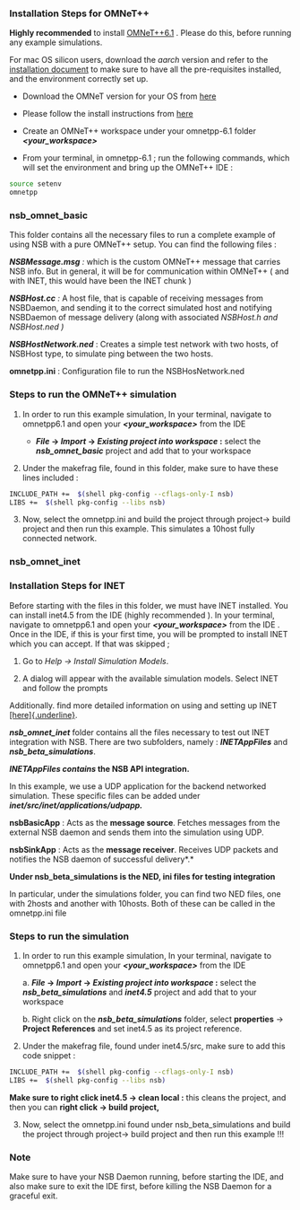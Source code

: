 ### **Installation Steps for OMNeT++**

**Highly recommended** to install
[OMNeT++6.1](https://omnetpp.org/download/) . Please do
this, before running any example simulations.

For mac OS silicon users, download the *aarch* version and refer to the
[installation
document](https://doc.omnetpp.org/omnetpp/InstallGuide.pdf)
to make sure to have all the pre-requisites installed, and the
environment correctly set up.

- Download the OMNeT version for your OS from
  [here](https://omnetpp.org/download/)

- Please follow the install instructions from
  [here](https://doc.omnetpp.org/omnetpp/InstallGuide.pdf)

- Create an OMNeT++ workspace under your omnetpp-6.1 folder
  ***\<your_workspace\>***

- From your terminal, in omnetpp-6.1 ; run the following commands, which
  will set the environment and bring up the OMNeT++ IDE :

```bash
source setenv
omnetpp
```

### **nsb_omnet_basic**

This folder contains all the necessary files to run a complete example
of using NSB with a pure OMNeT++ setup. You can find the following files :

***NSBMessage.msg** :* which is the custom OMNeT++ message that carries
NSB info. But in general, it will be for communication within OMNeT++ (
and with INET, this would have been the INET chunk )

***NSBHost.cc** :* A host file, that is capable of receiving messages
from NSBDaemon, and sending it to the correct simulated host and
notifying NSBDaemon of message delivery (along with associated
*NSBHost.h and NSBHost.ned )*

***NSBHostNetwork.ned*** : Creates a simple test network with two hosts,
of NSBHost type, to simulate ping between the two hosts.

**omnetpp.ini** : Configuration file to run the NSBHosNetwork.ned

### **Steps to run the OMNeT++ simulation**

1)  In order to run this example simulation, In your terminal, navigate
    to omnetpp6.1 and open your ***\<your_workspace\>*** from the IDE

    - ***File* -\> *Import* -\> *Existing project into workspace* :**
      select the ***nsb_omnet_basic*** project and add that to your
      workspace

2)  Under the makefrag file, found in this folder, make sure to have these lines included :
```bash
INCLUDE_PATH +=  $(shell pkg-config --cflags-only-I nsb)
LIBS +=  $(shell pkg-config --libs nsb)
```

3)  Now, select the omnetpp.ini and build the project through project-\>
    build project and then run this example. This simulates a 10host fully connected network.


### **nsb_omnet_inet**

### Installation Steps for INET 

Before starting with the files in this folder, we must have INET
installed. You can install inet4.5 from the IDE (highly recommended ).
In your terminal, navigate to omnetpp6.1 and open your
***\<your_workspace\>*** from the IDE . Once in the IDE, if this is your
first time, you will be prompted to install INET which you can accept.
If that was skipped ;

1.  Go to *Help -\> Install Simulation Models*.

2.  A dialog will appear with the available simulation models. Select
    INET and follow the prompts

Additionally. find more detailed information on using and setting up
INET [[here]{.underline}](https://inet.omnetpp.org/Introduction.html).

***nsb_omnet_inet*** folder contains all the files necessary to test out
INET integration with NSB. There are two subfolders, namely :
***INETAppFiles*** and ***nsb_beta_simulations***.

***INETAppFiles contains* the NSB API integration.**

In this example, we use a UDP application for the backend networked
simulation. These specific files can be added under
***inet/src/inet/applications/udpapp.***

**nsbBasicApp** : Acts as the **message source**. Fetches messages from
the external NSB daemon and sends them into the simulation using UDP.

**nsbSinkApp** : Acts as the **message receiver**. Receives UDP packets
and notifies the NSB daemon of successful delivery*.*

**Under nsb_beta_simulations is the NED, ini files for testing
integration**

In particular, under the simulations folder, you can find two NED files,
one with 2hosts and another with 10hosts. Both of these can be called in
the omnetpp.ini file

### **Steps to run the simulation**

1.  In order to run this example simulation, In your terminal, navigate
    to omnetpp6.1 and open your ***\<your_workspace\>*** from the IDE

    a.  ***File* -\> *Import* -\> *Existing project into workspace* :**
        select the ***nsb_beta_simulations*** and ***inet4.5*** project
        and add that to your workspace

    b.  Right click on the ***nsb_beta_simulations*** folder, select
        **properties** -\> **Project References** and set inet4.5 as its
        project reference.

2.  Under the makefrag file, found under inet4.5/src, make sure to add
    this code snippet :

```bash
INCLUDE_PATH +=  $(shell pkg-config --cflags-only-I nsb)
LIBS +=  $(shell pkg-config --libs nsb)
```


**Make sure to right click inet4.5 -\> clean local :** this cleans the
project, and then you can **right click -\> build project,**

3.  Now, select the omnetpp.ini found under nsb_beta_simulations and
    build the project through project-\> build project and then run this
    example !!!

### **Note**

Make sure to have your NSB Daemon running, before starting the IDE, and
also make sure to exit the IDE first, before killing the NSB Daemon for
a graceful exit.

